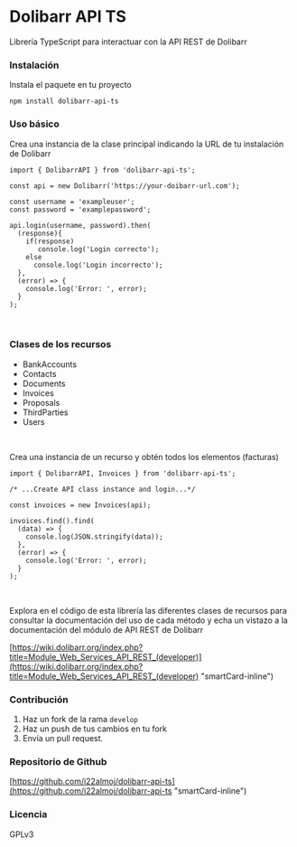 # Dolibarr API TS

Librería TypeScript para interactuar con la API REST de Dolibarr
‌


### Instalación

Instala el paquete en tu proyecto

```
npm install dolibarr-api-ts
```


### Uso básico

Crea una instancia de la clase principal indicando la URL de tu instalación de Dolibarr

```
import { DolibarrAPI } from 'dolibarr-api-ts';

const api = new Dolibarr('https://your-doibarr-url.com');

const username = 'exampleuser';
const password = 'examplepassword';

api.login(username, password).then(
  (response){
    if(response)
       console.log('Login correcto');
    else
      console.log('Login incorrecto');
  },
  (error) => {
    console.log('Error: ', error);
  }
);
```

‌

### Clases de los recursos

- BankAccounts
- Contacts
- Documents
- Invoices
- Proposals
- ThirdParties
- Users

‌

Crea una instancia de un recurso y obtén todos los elementos (facturas)

```
import { DolibarrAPI, Invoices } from 'dolibarr-api-ts';

/* ...Create API class instance and login...*/

const invoices = new Invoices(api);

invoices.find().find(
  (data) => {
    console.log(JSON.stringify(data));
  },
  (error) => {
    console.log('Error: ', error);
  }
);

```

‌

Explora en el código de esta librería las diferentes clases de recursos para consultar la documentación del uso de cada método y echa un vistazo a la documentación del módulo de API REST de Dolibarr


[https://wiki.dolibarr.org/index.php?title=Module_Web_Services_API_REST_(developer)](https://wiki.dolibarr.org/index.php?title=Module_Web_Services_API_REST_(developer) "smartCard-inline")



### Contribución

1. Haz un fork de la rama `develop`
2. Haz un push de tus cambios en tu fork
3. Envía un pull request.



### Repositorio de Github

[https://github.com/i22almoj/dolibarr-api-ts](https://github.com/i22almoj/dolibarr-api-ts "smartCard-inline")



### Licencia

GPLv3